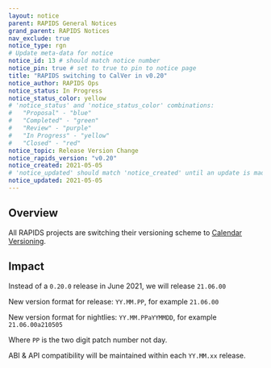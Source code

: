 ```yaml
---
layout: notice
parent: RAPIDS General Notices
grand_parent: RAPIDS Notices
nav_exclude: true
notice_type: rgn
# Update meta-data for notice
notice_id: 13 # should match notice number
notice_pin: true # set to true to pin to notice page
title: "RAPIDS switching to CalVer in v0.20"
notice_author: RAPIDS Ops
notice_status: In Progress
notice_status_color: yellow
# 'notice_status' and 'notice_status_color' combinations:
#   "Proposal" - "blue"
#   "Completed" - "green"
#   "Review" - "purple"
#   "In Progress" - "yellow"
#   "Closed" - "red"
notice_topic: Release Version Change
notice_rapids_version: "v0.20"
notice_created: 2021-05-05
# 'notice_updated' should match 'notice_created' until an update is made
notice_updated: 2021-05-05
---
```


## Overview

All RAPIDS projects are switching their versioning scheme to [Calendar Versioning](https://calver.org).

## Impact

Instead of a `0.20.0` release in June 2021, we will release `21.06.00`

New version format for release: `YY.MM.PP`, for example `21.06.00`

New version format for nightlies: `YY.MM.PPaYYMMDD`, for example `21.06.00a210505`

Where `PP` is the two digit patch number not day.

ABI & API compatibility will be maintained within each `YY.MM.xx` release.